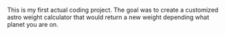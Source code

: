 This is my first actual coding project. The goal was to create a customized astro weight calculator that would return a new weight depending what planet you are on. 
